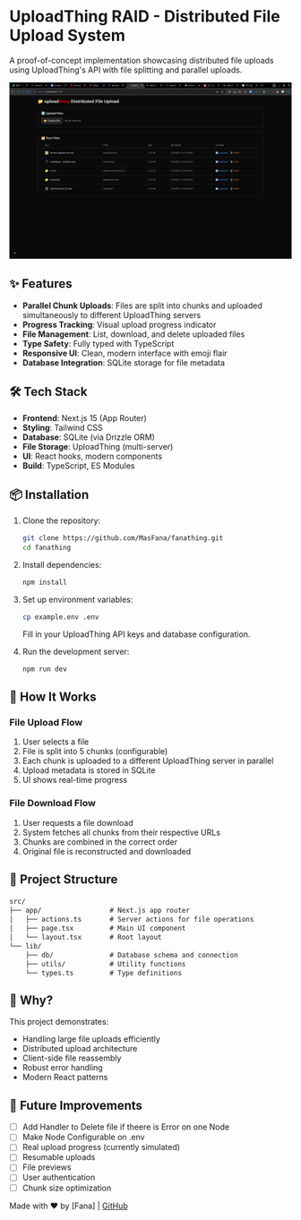 # UploadThing RAID - Distributed File Upload System

A proof-of-concept implementation showcasing distributed file uploads using UploadThing's API with file splitting and parallel uploads.

![File Upload UI Preview](image.png)

## ✨ Features

- **Parallel Chunk Uploads**: Files are split into chunks and uploaded simultaneously to different UploadThing servers
- **Progress Tracking**: Visual upload progress indicator
- **File Management**: List, download, and delete uploaded files
- **Type Safety**: Fully typed with TypeScript
- **Responsive UI**: Clean, modern interface with emoji flair
- **Database Integration**: SQLite storage for file metadata

## 🛠️ Tech Stack

- **Frontend**: Next.js 15 (App Router)
- **Styling**: Tailwind CSS
- **Database**: SQLite (via Drizzle ORM)
- **File Storage**: UploadThing (multi-server)
- **UI**: React hooks, modern components
- **Build**: TypeScript, ES Modules

## 📦 Installation

1. Clone the repository:
   ```bash
   git clone https://github.com/MasFana/fanathing.git
   cd fanathing
   ```

2. Install dependencies:
   ```bash
   npm install
   ```

3. Set up environment variables:
   ```bash
   cp example.env .env
   ```
   Fill in your UploadThing API keys and database configuration.

4. Run the development server:
   ```bash
   npm run dev
   ```

## 🧠 How It Works

### File Upload Flow
1. User selects a file
2. File is split into 5 chunks (configurable)
3. Each chunk is uploaded to a different UploadThing server in parallel
4. Upload metadata is stored in SQLite
5. UI shows real-time progress

### File Download Flow
1. User requests a file download
2. System fetches all chunks from their respective URLs
3. Chunks are combined in the correct order
4. Original file is reconstructed and downloaded

## 📂 Project Structure

```
src/
├── app/                 # Next.js app router
│   ├── actions.ts       # Server actions for file operations
│   ├── page.tsx         # Main UI component
│   └── layout.tsx       # Root layout
└── lib/
    ├── db/              # Database schema and connection
    ├── utils/           # Utility functions
    └── types.ts         # Type definitions
```

## 🌟 Why?

This project demonstrates:
- Handling large file uploads efficiently
- Distributed upload architecture
- Client-side file reassembly
- Robust error handling
- Modern React patterns

## 🚧 Future Improvements

- [ ] Add Handler to Delete file if theere is Error on one Node
- [ ] Make Node Configurable on .env
- [ ] Real upload progress (currently simulated)
- [ ] Resumable uploads
- [ ] File previews
- [ ] User authentication
- [ ] Chunk size optimization

Made with ❤️ by [Fana] | [GitHub](https://github.com/MasFana)
